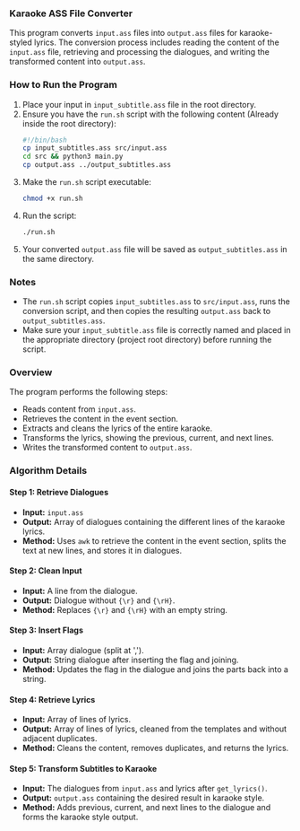 ### Karaoke ASS File Converter

This program converts `input.ass` files into `output.ass` files for karaoke-styled lyrics. The conversion process includes reading the content of the `input.ass` file, retrieving and processing the dialogues, and writing the transformed content into `output.ass`.

### How to Run the Program

1. Place your input in `input_subtitle.ass` file in the root directory.
2. Ensure you have the `run.sh` script with the following content (Already inside the root directory):
    ```bash
    #!/bin/bash
    cp input_subtitles.ass src/input.ass
    cd src && python3 main.py
    cp output.ass ../output_subtitles.ass
    ```
3. Make the `run.sh` script executable:
    ```bash
    chmod +x run.sh
    ```
4. Run the script:
    ```bash
    ./run.sh
    ```
5. Your converted `output.ass` file will be saved as `output_subtitles.ass` in the same directory.

### Notes
- The `run.sh` script copies `input_subtitles.ass` to `src/input.ass`, runs the conversion script, and then copies the resulting `output.ass` back to `output_subtitles.ass`.
- Make sure your `input_subtitle.ass` file is correctly named and placed in the appropriate directory (project root directory) before running the script.
### Overview

The program performs the following steps:
- Reads content from `input.ass`.
- Retrieves the content in the event section.
- Extracts and cleans the lyrics of the entire karaoke.
- Transforms the lyrics, showing the previous, current, and next lines.
- Writes the transformed content to `output.ass`.

### Algorithm Details

#### Step 1: Retrieve Dialogues

- **Input:** `input.ass`
- **Output:** Array of dialogues containing the different lines of the karaoke lyrics.
- **Method:** Uses `awk` to retrieve the content in the event section, splits the text at new lines, and stores it in dialogues.

#### Step 2: Clean Input

- **Input:** A line from the dialogue.
- **Output:** Dialogue without `{\r}` and `{\rH}`.
- **Method:** Replaces `{\r}` and `{\rH}` with an empty string.

#### Step 3: Insert Flags

- **Input:** Array dialogue (split at ',').
- **Output:** String dialogue after inserting the flag and joining.
- **Method:** Updates the flag in the dialogue and joins the parts back into a string.

#### Step 4: Retrieve Lyrics

- **Input:** Array of lines of lyrics.
- **Output:** Array of lines of lyrics, cleaned from the templates and without adjacent duplicates.
- **Method:** Cleans the content, removes duplicates, and returns the lyrics.

#### Step 5: Transform Subtitles to Karaoke

- **Input:** The dialogues from `input.ass` and lyrics after `get_lyrics()`.
- **Output:** `output.ass` containing the desired result in karaoke style.
- **Method:** Adds previous, current, and next lines to the dialogue and forms the karaoke style output.
